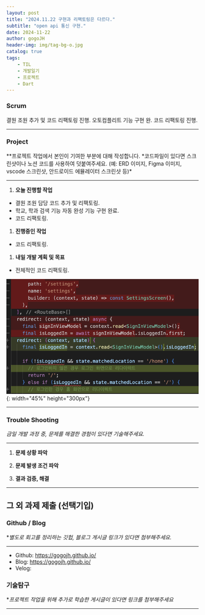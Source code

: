 ```yaml
---
layout: post
title: "2024.11.22 구현과 리팩토링은 다르다."
subtitle: "open api 통신 구현."
date: 2024-11-22
author: gogoJH
header-img: img/tag-bg-o.jpg
catalog: true
tags:
    - TIL
    - 개발일기
    - 프로젝트
    - Dart
---
```


### Scrum

결원 조원 추가 및 코드 리팩토링 진행.
오토컴플리트 기능 구현 완.
코드 리팩토링 진행.

---

### Project

\**프로젝트 작업에서 본인이 기여한 부분에 대해 작성합니다.
*코드파일이 있다면 스크린샷이나 노션 코드를 사용하여 덧붙여주세요.
(예: ERD 이미지, Figma 이미지, vscode 스크린샷, 안드로이드 에뮬레이터 스크린샷 등)\*

---

1. **오늘 진행할 작업**

-   결원 조원 담당 코드 추가 및 리팩토링.
-   학교, 학과 검색 기능 자동 완성 기능 구현 완료.
-   코드 리팩토링.

1. **진행중인 작업**

-   코드 리팩토링.

1. **내일 개발 계획 및 목표**

-   전체적인 코드 리팩토링.

![코드리팩토링 전](/img/refactoring.png){: width="45%" height="300px"}

---

### Trouble Shooting

_금일 개발 과정 중, 문제를 해결한 경험이 있다면 기술해주세요._

---

1. **문제 상황 파악**
2. **문제 발생 조건 파악**

3. **결과 검증, 해결**

---

## 그 외 과제 제출 (선택기입)

### Github / Blog

\*_별도로 회고를 정리하는 깃헙, 블로그 게시글 링크가 있다면 첨부해주세요._

---

-   Github: https://gogojh.github.io/
-   Blog: https://gogojh.github.io/
-   Velog:

### 기술탐구

\*_프로젝트 작업을 위해 추가로 학습한 게시글이 있다면 링크를 첨부해주세요_

---

